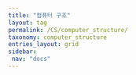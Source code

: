 ```yaml
---
title: "컴퓨터 구조"
layout: tag
permalink: /CS/computer_structure/
taxonomy: computer_structure
entries_layout: grid
sidebar:
 nav: "docs"
---
```


